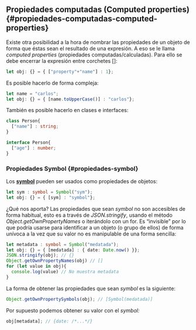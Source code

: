 ## Propiedades computadas (Computed properties) {#propiedades-computadas-computed-properties}

Existe otra posibilidad a la hora de nombrar las propiedades de un objeto de forma que éstas sean el resultado de una expresión. A eso se le llama _computed properties_ (propiedades computadas/calculadas). Para ello se debe encerrar la expresión entre corchetes []:

```ts
let obj: {} = { ["property"+"name"] : 1};
```

Es posible hacerlo de forma compleja:

```ts
let name = "carlos";
let obj: {} = { [name.toUpperCase()] : "carlos"};
```

También es posible hacerlo en clases e interfaces:

```ts
class Person{ 
  ["name"] : string;
}

interface Person{ 
  ["age"] : number;
}
```

### Propiedades Symbol {#propiedades-symbol}

Los [**symbol**](../tipos/otros_tipos.md#symbols) pueden ser usados como propiedades de objetos:

```ts
let sym : symbol = Symbol("sym");
let obj: {} = { [sym] : "symbol"};
```

¿Qué nos aporta? Las propiedades que sean *symbol* no son accesibles de forma habitual, esto es a través de *JSON.stringify*, usando el método *Object.getOwnPropertyNames* o iterándolo con un for. Es “invisible” por lo que podría usarse para identificar a un objeto (o grupo de ellos) de forma unívoca a la vez que su valor no es manipulable de una forma sencilla:

```ts
let metadata : symbol = Symbol("medatada");
let obj: {} = { [medatada] : { date: Date.now() }};
JSON.stringify(obj); // {}
Object.getOwnPropertyNames(obj) // []
for (let value in obj){ 
  console.log(value) // No muestra metadata
}
```

La forma de obtener las propiedades que sean *symbol* es la siguiente:

```ts
Object.getOwnPropertySymbols(obj); // [Symbol(medatada)]
```

Por supuesto podemos obtener su valor con el *symbol:*

```ts
obj[metadata]; // {date: /*...*/}
```